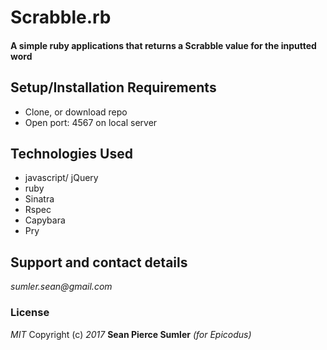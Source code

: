 # Scrabble.rb

#### A simple ruby applications that returns a Scrabble value for the inputted word

## Setup/Installation Requirements
* Clone, or download repo
* Open port: 4567 on local server

## Technologies Used
* javascript/ jQuery
* ruby
* Sinatra
* Rspec
* Capybara
* Pry

## Support and contact details
_sumler.sean@gmail.com_
### License
_MIT_
Copyright (c) _2017_ **Sean Pierce Sumler** _(for Epicodus)_
